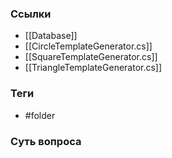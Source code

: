 ### Ссылки
- [[Database]]
- [[CircleTemplateGenerator.cs]]
- [[SquareTemplateGenerator.cs]]
- [[TriangleTemplateGenerator.cs]]
### Теги
- #folder 
### Суть вопроса